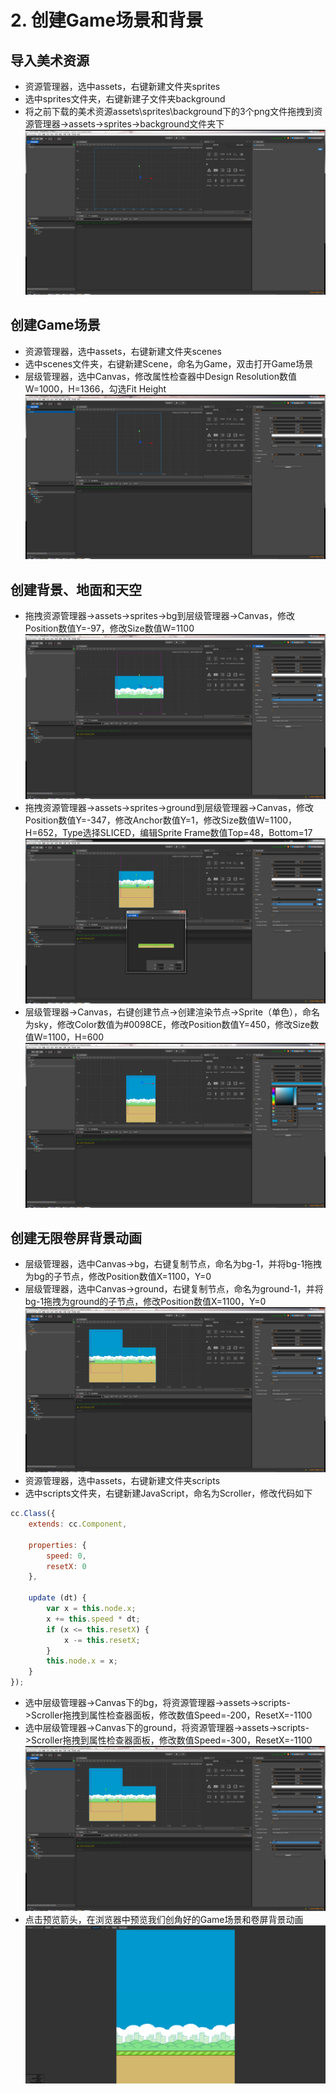 # 2. 创建Game场景和背景

## 导入美术资源

- 资源管理器，选中assets，右键新建文件夹sprites
- 选中sprites文件夹，右键新建子文件夹background
- 将之前下载的美术资源assets\sprites\background下的3个png文件拖拽到资源管理器->assets->sprites->background文件夹下
![2-1](/2-1.png)

## 创建Game场景

- 资源管理器，选中assets，右键新建文件夹scenes
- 选中scenes文件夹，右键新建Scene，命名为Game，双击打开Game场景
- 层级管理器，选中Canvas，修改属性检查器中Design Resolution数值W=1000，H=1366，勾选Fit Height
![2-2](/2-2.png)

## 创建背景、地面和天空

- 拖拽资源管理器->assets->sprites->bg到层级管理器->Canvas，修改Position数值Y=-97，修改Size数值W=1100
![2-3](/2-3.png)
- 拖拽资源管理器->assets->sprites->ground到层级管理器->Canvas，修改Position数值Y=-347，修改Anchor数值Y=1，修改Size数值W=1100，H=652，Type选择SLICED，编辑Sprite Frame数值Top=48，Bottom=17
![2-4](/2-4.png)
- 层级管理器->Canvas，右键创建节点->创建渲染节点->Sprite（单色），命名为sky，修改Color数值为#0098CE，修改Position数值Y=450，修改Size数值W=1100，H=600
![2-5](/2-5.png)

## 创建无限卷屏背景动画

- 层级管理器，选中Canvas->bg，右键复制节点，命名为bg-1，并将bg-1拖拽为bg的子节点，修改Position数值X=1100，Y=0
- 层级管理器，选中Canvas->ground，右键复制节点，命名为ground-1，并将bg-1拖拽为ground的子节点，修改Position数值X=1100，Y=0
![2-6](/2-6.png)
- 资源管理器，选中assets，右键新建文件夹scripts
- 选中scripts文件夹，右键新建JavaScript，命名为Scroller，修改代码如下
```js
cc.Class({
    extends: cc.Component,

    properties: {
        speed: 0,
        resetX: 0
    },

    update (dt) {
        var x = this.node.x;
        x += this.speed * dt;
        if (x <= this.resetX) {
            x -= this.resetX;
        }
        this.node.x = x;
    }
});
```
- 选中层级管理器->Canvas下的bg，将资源管理器->assets->scripts->Scroller拖拽到属性检查器面板，修改数值Speed=-200，ResetX=-1100
- 选中层级管理器->Canvas下的ground，将资源管理器->assets->scripts->Scroller拖拽到属性检查器面板，修改数值Speed=-300，ResetX=-1100
![2-7](/2-7.png)
- 点击预览箭头，在浏览器中预览我们创角好的Game场景和卷屏背景动画
![2-8](/2-8.png)